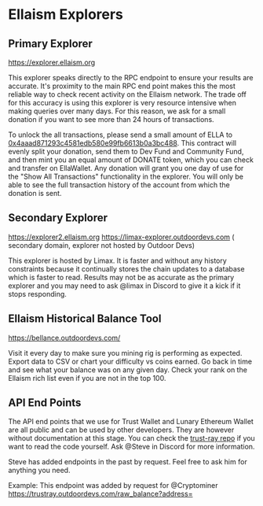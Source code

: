 <!-- TITLE: Explorers -->
<!-- SUBTITLE: A list of the explorers maintained by the community -->

# Ellaism Explorers

## Primary Explorer

https://explorer.ellaism.org

This explorer speaks directly to the RPC endpoint to ensure your results are accurate.  It's proximity to the main RPC end point makes this the most reliable way to check recent activity on the Ellaism network.  The trade off for this accuracy is using this explorer is very resource intensive when making queries over many days.  For this reason, we ask for a small donation if you want to see more than 24 hours of transactions.

To unlock the all transactions, please send a small amount of ELLA to [0x4aaad871293c4581edb580e99fb6613b0a3bc488](https://explorer.ellaism.org/account/0x4aaad871293c4581edb580e99fb6613b0a3bc488).  This contract will evenly split your donation, send them to Dev Fund and Community Fund, and then mint you an equal amount of DONATE token, which you can check and transfer on EllaWallet. Any donation will grant you one day of use for the "Show All Transactions" functionality in the explorer.  You will only be able to see the full transaction history of the account from which the donation is sent.

## Secondary Explorer

https://explorer2.ellaism.org
https://limax-explorer.outdoordevs.com    ( secondary domain, explorer not hosted by Outdoor Devs)


This explorer is hosted by Limax.  It is faster and without any history constraints because it continually stores the chain updates to a database which is faster to read.  Results may not be as accurate as the primary explorer and you may need to ask @limax in Discord to give it a kick if it stops responding.


## Ellaism Historical Balance Tool

https://bellance.outdoordevs.com/

Visit it every day to make sure you mining rig is performing as expected.  Export data to CSV or chart your difficulty vs coins earned.  Go back in time and see what your balance was on any given day.  Check your rank on the Ellaism rich list even if you are not in the top 100.


## API End Points

The API end points that we use for Trust Wallet and Lunary Ethereum Wallet are all public and can be used by other developers.  They are however without documentation at this stage.  You can check the [trust-ray repo](https://github.com/ellaism/trust-ray/blob/master/src/routes/ApiRoutes.ts) if you want to read the code yourself.   Ask @Steve in Discord for more information.  

Steve has added endpoints in the past by request.  Feel free to ask him for anything you need.

Example:  This endpoint was added by request for @Cryptominer   https://trustray.outdoordevs.com/raw_balance?address=




